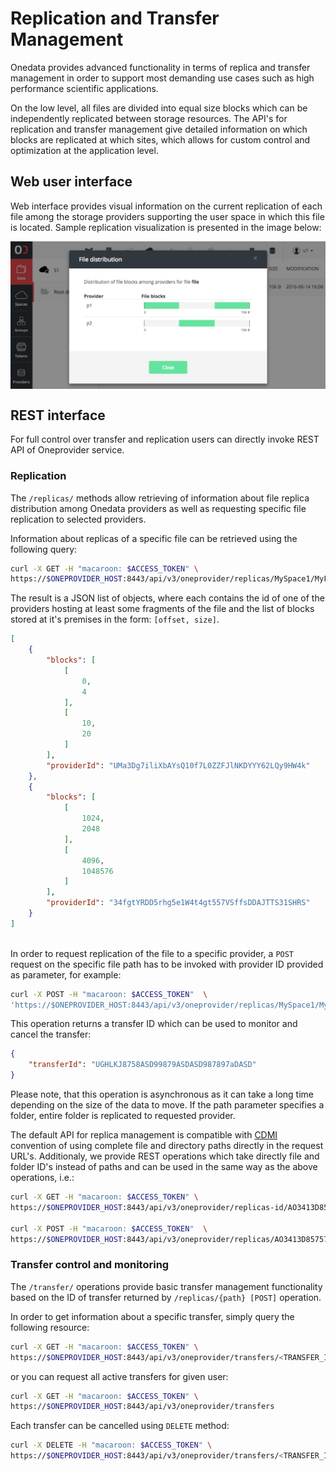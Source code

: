 # Replication and Transfer Management

Onedata provides advanced functionality in terms of replica and transfer management in order to support most demanding use cases such as high performance scientific applications.

On the low level, all files are divided into equal size blocks which can be independently replicated between storage resources. The API's for replication and transfer management give detailed information on which blocks are replicated at which sites, which allows for custom control and optimization at the application level.


## Web user interface

Web interface provides visual information on the current replication of each file among the storage providers supporting the user space in which this file is located. Sample replication visualization is presented in the image below:

<img  style="display:block;margin:0 auto;" src="../img/replication_example.png">

## REST interface

For full control over transfer and replication users can directly invoke REST API of Oneprovider service.

### Replication

The `/replicas/` methods allow retrieving of information about file replica distribution among Onedata providers as well as requesting specific file replication to selected providers.

Information about replicas of a specific file can be retrieved using the following query:
```bash
curl -X GET -H "macaroon: $ACCESS_TOKEN" \
https://$ONEPROVIDER_HOST:8443/api/v3/oneprovider/replicas/MySpace1/MyFolder2/my_file3.dat
```

The result is a JSON list of objects, where each contains the id of one of the providers hosting at least some fragments of the file and the list of blocks stored at it's premises in the form: `[offset, size]`.

```json
[
    {
        "blocks": [
            [
                0,
                4
            ],
            [
                10,
                20
            ]
        ],
        "providerId": "UMa3Dg7iliXbAYsQ10f7L0ZZFJlNKDYYY62LQy9HW4k"
    },
    {
        "blocks": [
            [
                1024,
                2048
            ],
            [
                4096,
                1048576
            ]
        ],
        "providerId": "34fgtYRDD5rhg5e1W4t4gt557VSffsDDAJTTS31SHRS"
    }
]
                            
```

In order to request replication of the file to a specific provider, a `POST` request on the specific file path has to be invoked with provider ID provided as parameter, for example:

```bash
curl -X POST -H "macaroon: $ACCESS_TOKEN"  \
'https://$ONEPROVIDER_HOST:8443/api/v3/oneprovider/replicas/MySpace1/MyFolder2/my_file3.dat?providerId=34fgtYRDD5rhg5e1W4t4gt557VSffsDDAJTTS31SHRS'
```

This operation returns a transfer ID which can be used to monitor and cancel the transfer:
```json
{ 
    "transferId": "UGHLKJ8758ASD99879ASDASD987897aDASD"
}
```
Please note, that this operation is asynchronous as it can take a long time depending on the size of the data to move. If the path parameter specifies a folder, entire folder is replicated to requested provider.

The default API for replica management is compatible with [CDMI]() convention of using complete file and directory paths directly in the request URL's. Additionaly, we provide REST operations which take directly file and folder ID's instead of paths and can be used in the same way as the above operations, i.e.:

```bash
curl -X GET -H "macaroon: $ACCESS_TOKEN" \
https://$ONEPROVIDER_HOST:8443/api/v3/oneprovider/replicas-id/AO3413D85757asdASas3ASD

curl -X POST -H "macaroon: $ACCESS_TOKEN"  \
https://$ONEPROVIDER_HOST:8443/api/v3/oneprovider/replicas/AO3413D85757asdASas3ASD?providerId=34fgtYRDD5rhg5e1W4t4gt557VSffsDDAJTTS31SHRS
```


### Transfer control and monitoring

The `/transfer/` operations provide basic transfer management functionality based on the ID of transfer returned by `/replicas/{path} [POST]` operation. 

In order to get information about a specific transfer, simply query the following resource:

```bash
curl -X GET -H "macaroon: $ACCESS_TOKEN" \
https://$ONEPROVIDER_HOST:8443/api/v3/oneprovider/transfers/<TRANSFER_ID>
```

or you can request all active transfers for given user:
```bash
curl -X GET -H "macaroon: $ACCESS_TOKEN" \
https://$ONEPROVIDER_HOST:8443/api/v3/oneprovider/transfers
```

Each transfer can be cancelled using `DELETE` method:
```bash
curl -X DELETE -H "macaroon: $ACCESS_TOKEN" \
https://$ONEPROVIDER_HOST:8443/api/v3/oneprovider/transfers/<TRANSFER_ID>
```


